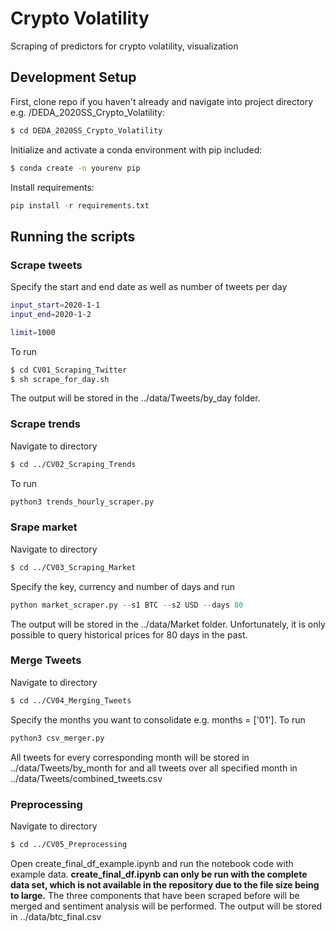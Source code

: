 # Crypto Volatility
Scraping of predictors for crypto volatility, visualization

## Development Setup

First, clone repo if you haven't already and navigate into project directory e.g. /DEDA_2020SS_Crypto_Volatility:

```bash
$ cd DEDA_2020SS_Crypto_Volatility
```
  
Initialize and activate a conda environment with pip included:
```bash
$ conda create -n yourenv pip
```

Install requirements:
```python
pip install -r requirements.txt
```

## Running the scripts
### Scrape tweets
Specify the start and end date as well as number of tweets per day

```bash
input_start=2020-1-1
input_end=2020-1-2

limit=1000
```

To run

```bash
$ cd CV01_Scraping_Twitter
$ sh scrape_for_day.sh
```

The output will be stored in the ../data/Tweets/by_day folder.

### Scrape trends

Navigate to directory 

```bash
$ cd ../CV02_Scraping_Trends
```

To run 
```python
python3 trends_hourly_scraper.py 
```

### Srape market

Navigate to directory 

```bash
$ cd ../CV03_Scraping_Market
```

Specify the key, currency and number of days and run 
```python
python market_scraper.py --s1 BTC --s2 USD --days 80
```

The output will be stored in the ../data/Market folder. Unfortunately, it is only possible to query historical prices for 80 days in the past.

### Merge Tweets
Navigate to directory 

```bash
$ cd ../CV04_Merging_Tweets
```

Specify the months you want to consolidate e.g. months = ['01']. To run
```python
python3 csv_merger.py
```

All tweets for every corresponding month will be stored in ../data/Tweets/by_month for and all tweets over all specified month in ../data/Tweets/combined_tweets.csv

### Preprocessing 
Navigate to directory 

```bash
$ cd ../CV05_Preprocessing
```

Open create_final_df_example.ipynb and run the notebook code with example data. **create_final_df.ipynb can only be run with the complete data set, which is not available in the repository due to the file size being to large.** The three components that have been scraped before will be merged and sentiment analysis will be performed. The output will be stored in ../data/btc_final.csv
